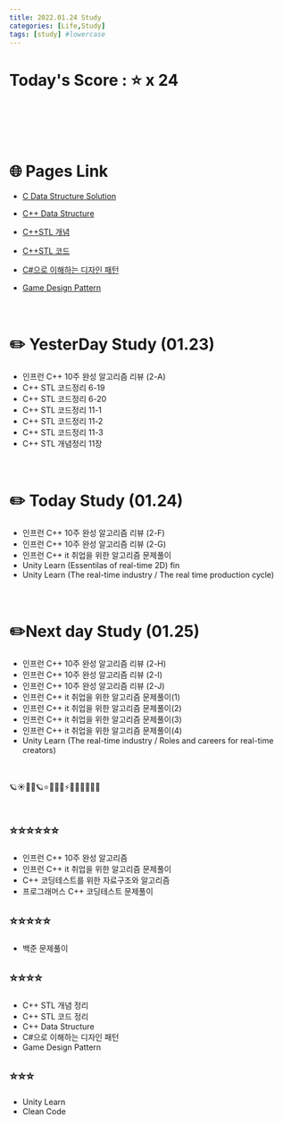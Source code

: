 ```yaml
---
title: 2022.01.24 Study
categories: [Life,Study]
tags: [study] #lowercase    
---
```


# Today's Score : ⭐ x 24 　　　　　　　　　　　　　　　　　　　　
　　　　　　　　　　　　　　　　　　　　　　　　　　　　　　　　　　　
　　　　　　　　　　　　　　　　　　　　　　　　　　　　　　　　　　　

# 🌐 Pages Link
- [C Data Structure Solution](https://calm-price-43a.notion.site/C-c4cb80a108c94bef8b202c0c7624ebfc) 

- [C++ Data Structure](https://calm-price-43a.notion.site/C-47080a1873b54a3a8b6d89925d84e024)

- [C++STL 개념](https://calm-price-43a.notion.site/C-STL-ab095ae38f8e4fcbad549aec64bb9ba6) 

- [C++STL 코드](https://calm-price-43a.notion.site/C-STL-f016394a615d4abab4894264627aeb5c) 

- [C#으로 이해하는 디자인 패턴](https://calm-price-43a.notion.site/C-fe83d437eee04341b345f9908fb66a23) 

- [Game Design Pattern](https://github.com/Milk377/GameDesignPattern)

 



　　　　　　　　　　　　　　　　　　　　　　　　　　　　　　　　　　　
　　　　　　　　　　　　　　　　　　　　　　　　　　　　　　　　　　　

# ✏️  YesterDay Study (01.23)
- 인프런 C++ 10주 완성 알고리즘 리뷰 (2-A)       
- C++ STL 코드정리 6-19
- C++ STL 코드정리 6-20
- C++ STL 코드정리 11-1
- C++ STL 코드정리 11-2
- C++ STL 코드정리 11-3
- C++ STL 개념정리 11장


　　　　　　　　　　　　　　　　　　　　　　　　　　　　　　　　　　　
　　　　　　　　　　　　　　　　　　　　　　　　　　　　　　　　　　　

# ✏️  Today Study (01.24)
- 인프런 C++ 10주 완성 알고리즘 리뷰 (2-F)       
- 인프런 C++ 10주 완성 알고리즘 리뷰 (2-G)
- 인프런 C++ it 취업을 위한 알고리즘 문제풀이
- Unity Learn (Essentilas of real-time 2D) fin
- Unity Learn (The real-time industry / The real time production cycle)




　　　　　　　　　　　　　　　　　　　　　　　　　　　　　　　　　　　
　　　　　　　　　　　　　　　　　　　　　　　　　　　　　　　　　　　

# ✏️Next day Study (01.25)
- 인프런 C++ 10주 완성 알고리즘 리뷰 (2-H)
- 인프런 C++ 10주 완성 알고리즘 리뷰 (2-I)
- 인프런 C++ 10주 완성 알고리즘 리뷰 (2-J)
- 인프런 C++ it 취업을 위한 알고리즘 문제풀이(1)
- 인프런 C++ it 취업을 위한 알고리즘 문제풀이(2)
- 인프런 C++ it 취업을 위한 알고리즘 문제풀이(3)
- 인프런 C++ it 취업을 위한 알고리즘 문제풀이(4)
- Unity Learn (The real-time industry / Roles and careers for real-time creators)











　　　　　　　　　　　　　　　　　　　　　　　　　　　　　　　　　　　
　　　　　　　　　　　　　　　　　　　　　　　　　　　　　　　　　　　

🪐☀🌝🌞🪐⭐🌟🌠🌌⚡🌈🌀🔥💧🌊🍒
　　　　　　　　　　　　　　　　　　　　　　　　　　　　　　　　　　　
　　　　　　　　　　　　　　　　　　　　　　　　　　　　　　　　　　　
　　　　　　　　　　　　　　　　　　　　　　　　　　　　　　　　　　　
　　　　　　　　　　　　　　　　　　　　　　　　　　　　　　　　　　　



## ⭐⭐⭐⭐⭐⭐
- 인프런 C++ 10주 완성 알고리즘
- 인프런 C++ it 취업을 위한 알고리즘 문제풀이
- C++ 코딩테스트를 위한 자료구조와 알고리즘
- 프로그래머스 C++ 코딩테스트 문제풀이

## ⭐⭐⭐⭐⭐
- 백준 문제풀이

## ⭐⭐⭐⭐
- C++ STL 개념 정리
- C++ STL 코드 정리
- C++ Data Structure
- C#으로 이해하는 디자인 패턴
- Game Design Pattern

## ⭐⭐⭐
- Unity Learn
- Clean Code